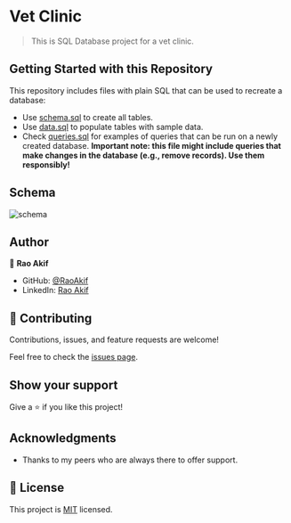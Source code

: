 # Vet Clinic

> This is SQL Database project for a vet clinic.


## Getting Started with this Repository

This repository includes files with plain SQL that can be used to recreate a database:

- Use [schema.sql](./schema.sql) to create all tables.
- Use [data.sql](./data.sql) to populate tables with sample data.
- Check [queries.sql](./queries.sql) for examples of queries that can be run on a newly created database. **Important note: this file might include queries that make changes in the database (e.g., remove records). Use them responsibly!**

## Schema
![schema](https://user-images.githubusercontent.com/61361037/172629479-0802681f-c9b5-4194-8554-8aefe5dd177a.png)


## Author

👤 **Rao Akif**

- GitHub: [@RaoAkif](https://github.com/RaoAkif)
- LinkedIn: [Rao Akif](https://www.linkedin.com/in/RaoAkif/)

## 🤝 Contributing

Contributions, issues, and feature requests are welcome!

Feel free to check the [issues page](https://github.com/RaoAkif/project-name/issues).

## Show your support

Give a ⭐️ if you like this project!

## Acknowledgments

- Thanks to my peers who are always there to offer support. 

## 📝 License

This project is [MIT](./LICENSE) licensed.
